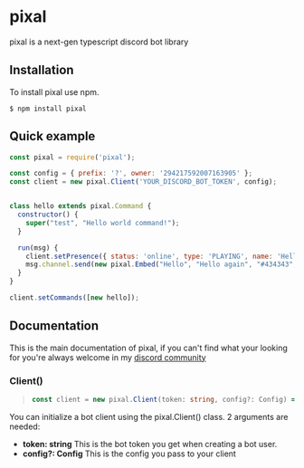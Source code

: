 # pixal
pixal is a next-gen typescript discord bot library


## Installation

To install pixal use npm.

`$ npm install pixal`

## Quick example

```js
const pixal = require('pixal');

const config = { prefix: '?', owner: '294217592007163905' };
const client = new pixal.Client('YOUR_DISCORD_BOT_TOKEN', config);


class hello extends pixal.Command {
  constructor() {
    super("test", "Hello world command!");
  }

  run(msg) {
    client.setPresence({ status: 'online', type: 'PLAYING', name: 'Hello world' });
    msg.channel.send(new pixal.Embed("Hello", "Hello again", "#434343", msg.author));
  }
}

client.setCommands([new hello]);
```

## Documentation

This is the main documentation of pixal, if you can't find what your looking for you're always welcome in my [discord community]("https://discord.gg/NmHAznB")

### Client()

> ```ts
>const client = new pixal.Client(token: string, config?: Config) => Client
> ```

You can initialize a bot client using the pixal.Client() class.
2 arguments are needed:
- **token: string** 	This is the bot token you get when creating a bot user.
- **config?: Config**	This is the config you pass to your client


